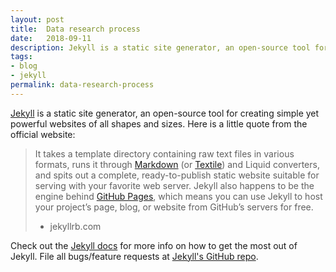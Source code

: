 ```yaml
---
layout: post
title:  Data research process
date:   2018-09-11
description: Jekyll is a static site generator, an open-source tool for creating simple yet powerful websites of all shapes and sizes.
tags:
- blog
- jekyll
permalink: data-research-process
---
```


[Jekyll][jekyll] is a static site generator, an open-source tool for creating simple yet powerful websites of all shapes and sizes. Here is a little quote from the official website:

> It takes a template directory containing raw text files in various formats, runs it through [Markdown][markdown] (or [Textile][textile]) and Liquid converters, and spits out a complete, ready-to-publish static website suitable for serving with your favorite web server. Jekyll also happens to be the engine behind [GitHub Pages][github-pages], which means you can use Jekyll to host your project’s page, blog, or website from GitHub’s servers for free.
> - jekyllrb.com

Check out the [Jekyll docs][jekyll] for more info on how to get the most out of Jekyll. File all bugs/feature requests at [Jekyll's GitHub repo][jekyll-gh].

[jekyll-gh]: https://github.com/mojombo/jekyll
[jekyll]:    http://jekyllrb.com
[markdown]: http://daringfireball.net/projects/markdown/
[textile]: http://redcloth.org/textile
[github-pages]: http://pages.github.com/

